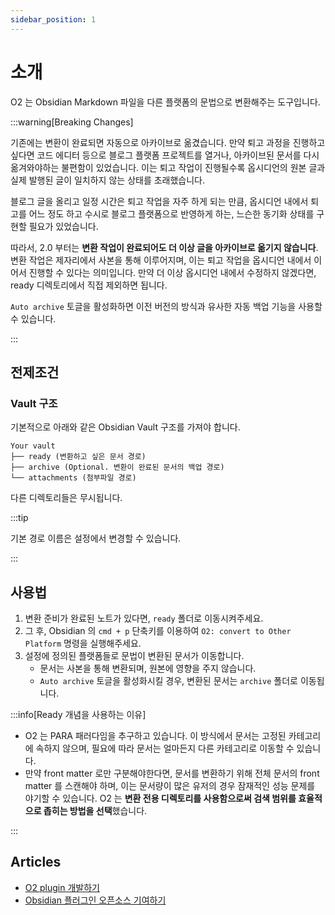 ```yaml
---
sidebar_position: 1
---
```


# 소개

O2 는 Obsidian Markdown 파일을 다른 플랫폼의 문법으로 변환해주는 도구입니다.

:::warning[Breaking Changes]

기존에는 변환이 완료되면 자동으로 아카이브로 옮겼습니다.
만약 퇴고 과정을 진행하고 싶다면 코드 에디터 등으로 블로그 플랫폼 프로젝트를 열거나,
아카이브된 문서를 다시 옮겨와야하는 불편함이 있었습니다.
이는 퇴고 작업이 진행될수록 옵시디언의 원본 글과 실제 발행된 글이 일치하지 않는 상태를 초래했습니다.

블로그 글을 올리고 일정 시간은 퇴고 작업을 자주 하게 되는 만큼,
옵시디언 내에서 퇴고를 어느 정도 하고 수시로 블로그 플랫폼으로 반영하게 하는,
느슨한 동기화 상태를 구현할 필요가 있었습니다.

따라서, 2.0 부터는 **변환 작업이 완료되어도 더 이상 글을 아카이브로 옮기지 않습니다**. 변환 작업은 제자리에서 사본을 통해 이루어지며,
이는 퇴고 작업을 옵시디언 내에서 이어서 진행할 수 있다는 의미입니다. 만약 더 이상 옵시디언
내에서 수정하지 않겠다면, ready 디렉토리에서 직접 제외하면 됩니다.

`Auto archive` 토글을 활성화하면 이전 버전의 방식과 유사한 자동 백업 기능을 사용할 수 있습니다.

:::

## 전제조건

### Vault 구조

기본적으로 아래와 같은 Obsidian Vault 구조를 가져야 합니다.

```text
Your vault
├── ready (변환하고 싶은 문서 경로)
├── archive (Optional. 변환이 완료된 문서의 백업 경로)
└── attachments (첨부파일 경로)
```

다른 디렉토리들은 무시됩니다.

:::tip

기본 경로 이름은 설정에서 변경할 수 있습니다.

:::

## 사용법

1. 변환 준비가 완료된 노트가 있다면, `ready` 폴더로 이동시켜주세요.
2. 그 후, Obsidian 의 `cmd + p` 단축키를 이용하여 `O2: convert to Other Platform` 명령을 실행해주세요.
3. 설정에 정의된 플랫폼들로 문법이 변환된 문서가 이동합니다.
    - 문서는 사본을 통해 변환되며, 원본에 영향을 주지 않습니다.
    - `Auto archive` 토글을 활성화시킬 경우, 변환된 문서는 `archive` 폴더로 이동됩니다.

:::info[Ready 개념을 사용하는 이유]

- O2 는 PARA 패러다임을 추구하고 있습니다. 이 방식에서 문서는 고정된 카테고리에 속하지 않으며, 필요에 따라 문서는 얼마든지 다른 카테고리로 이동할 수 있습니다.
- 만약 front matter 로만 구분해야한다면, 문서를 변환하기 위해 전체 문서의 front matter 를 스캔해야 하며, 이는 문서량이 많은 유저의 경우 잠재적인 성능 문제를 야기할 수 있습니다. O2 는
  **변환 전용 디렉토리를 사용함으로써 검색 범위를 효율적으로 좁히는 방법을 선택**했습니다.

:::

## Articles

- [O2 plugin 개발하기](https://haril.dev/blog/2023/02/22/develop-obsidian-plugin)
- [Obsidian 플러그인 오픈소스 기여하기](https://l2hyunn.github.io/posts/Obsidian-%ED%94%8C%EB%9F%AC%EA%B7%B8%EC%9D%B8-%EC%98%A4%ED%94%88%EC%86%8C%EC%8A%A4-%EA%B8%B0%EC%97%AC%ED%95%98%EA%B8%B0/)
